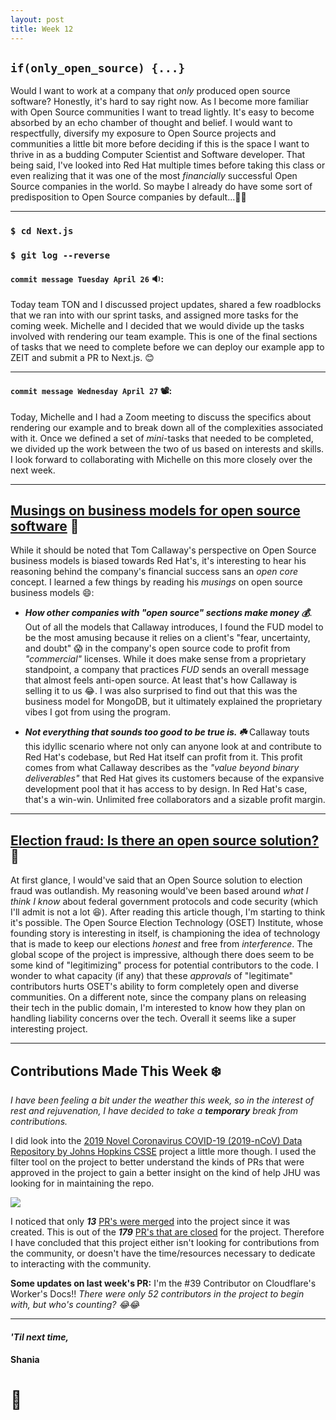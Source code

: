 ```yaml
---
layout: post
title: Week 12
---
```



## `if(only_open_source) {...}`

Would I want to work at a company that *only* produced open source software? Honestly, it's hard to say right now. As I become more familiar with Open Source communities I want to tread lightly. It's easy to become absorbed by an echo chamber of thought and belief. I would want to respectfully, diversify my exposure to Open Source projects and communities a little bit more before deciding if this is the space I want to thrive in as a budding Computer Scientist and Software developer. That being said, I've looked into Red Hat multiple times before taking this class or even realizing that it was one of the most *financially* successful Open Source companies in the world. So maybe I already do have some sort of predisposition to Open Source companies by default...:thinking::wink:

---

### `$ cd Next.js`

### `$ git log --reverse`

#### `commit message Tuesday April 26` :sound::

Today team TON and I discussed project updates, shared a few roadblocks that we ran into with our sprint tasks, and assigned more tasks for the coming week. Michelle and I decided that we would divide up the tasks involved with rendering our team example. This is one of the final sections of tasks that we need to complete before we can deploy our example app to ZEIT and submit a PR to Next.js. :blush: 

---

#### `commit message Wednesday April 27` :film_projector::

Today, Michelle and I had a Zoom meeting to discuss the specifics about rendering our example and to break down all of the complexities associated with it. Once we defined a set of *mini*-tasks that needed to be completed, we divided up the work between the two of us based on interests and skills. I look forward to collaborating with Michelle on this more closely over the next week.

---

## [Musings on business models for open source software](https://spot.livejournal.com/327801.html) :thinking:

While it should be noted that Tom Callaway's perspective on Open Source business models is biased towards Red Hat's, it's interesting to hear his reasoning behind the company's financial success sans an *open core* concept. I learned a few things by reading his *musings* on open source business models :smile::

- ***How other companies with "open source" sections make money :moneybag:***. Out of all the models that Callaway introduces, I found the FUD model to be the most amusing because it relies on a client's "fear, uncertainty, and doubt" :scream: in the company's open source code to profit from *"commercial"* licenses. While it does make sense from a proprietary standpoint, a company that practices *FUD* sends an overall message that almost feels anti-open source. At least that's how Callaway is selling it to us :joy:. I was also surprised to find out that this was the business model for MongoDB, but it ultimately explained the proprietary vibes I got from using the program.

- ***Not everything that sounds too good to be true is. :shamrock:*** Callaway touts this idyllic scenario where not only can anyone look at and contribute to Red Hat's codebase, but Red Hat itself can profit from it. This profit comes from what Callaway describes as the *"value beyond binary deliverables"* that Red Hat gives its customers because of the expansive development pool that it has access to by design. In Red Hat's case, that's a win-win. Unlimited free collaborators and a sizable profit margin.  

---

## [Election fraud: Is there an open source solution?](https://opensource.com/article/19/9/voting-fraud-open-source-solution)  :bank:

At first glance, I would've said that an Open Source solution to election fraud was outlandish. My reasoning would've been based around *what I think I know* about federal government protocols and code security (which I'll admit is not a lot :laughing:). After reading this article though, I'm starting to think it's possible. The Open Source Election Technology (OSET) Institute, whose founding story is interesting in itself, is championing the idea of technology that is made to keep our elections *honest* and free from *interference*. The global scope of the project is impressive, although there does seem to be some kind of "legitimizing" process for potential contributors to the code. I wonder to what capacity (if any) that these *approvals* of "legitimate" contributors hurts OSET's ability to form completely open and diverse communities. On a different note, since the company plans on releasing their tech in the public domain, I'm interested to know how they plan on handling liability concerns over the tech. Overall it seems like a super interesting project. 

---

## Contributions Made This Week :snowflake:

*I have been feeling a bit under the weather this week, so in the interest of rest and rejuvenation, I have decided to take a **temporary** break from contributions.*

I did look into the [2019 Novel Coronavirus COVID-19 (2019-nCoV) Data Repository by Johns Hopkins CSSE](https://github.com/CSSEGISandData/COVID-19) project a little more though. I used the filter tool on the project to better understand the kinds of PRs that were approved in the project to gain a better insight on the kind of help JHU was looking for in maintaining the repo. 

<img src="https://hunter-college-ossd-spr-2020.github.io/sdhani-weekly/assets/filter-JHU-merged.png">

I noticed that only ***13*** [PR's were merged](https://github.com/CSSEGISandData/COVID-19/pulls?q=is%3Apr+is%3Aclosed+is%3Amerged) into the project since it was created. This is out of the ***179*** [PR's that are closed](https://github.com/CSSEGISandData/COVID-19/pulls?q=is%3Apr+is%3Aclosed+) for the project. Therefore I have concluded that this project either isn't looking for contributions from the community, or doesn't have the time/resources necessary to dedicate to interacting with the community.  

**Some updates on last week's PR:**
I'm the #39 Contributor on Cloudflare's Worker's Docs!! *There were only 52 contributors in the project to begin with, but who's counting? :joy::joy:*

---

#### *'Til next time,*
#### Shania
# :mushroom:

